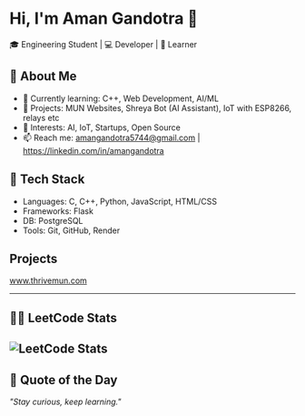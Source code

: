 # Hi, I'm Aman Gandotra 👋

🎓 Engineering Student | 💻 Developer | 🧠 Learner

## 🚀 About Me
- 🌱 Currently learning: C++, Web Development, AI/ML
- 💼 Projects: MUN Websites, Shreya Bot (AI Assistant), IoT with ESP8266, relays etc
- 🔭 Interests: AI, IoT, Startups, Open Source
- 📫 Reach me: amangandotra5744@gmail.com | https://linkedin.com/in/amangandotra

## 🧰 Tech Stack
- Languages: C, C++, Python, JavaScript, HTML/CSS
- Frameworks: Flask
- DB: PostgreSQL
- Tools: Git, GitHub, Render

## Projects
www.thrivemun.com

---
<h2>👨‍💻 LeetCode Stats</h2>

![LeetCode Stats](https://leetcard.jacoblin.cool/AmanGandotra?theme=dark&font=Allerta%20Stencil&ext=heatmap)
---

<h2>💬 Quote of the Day</h2>

_"Stay curious, keep learning."_


